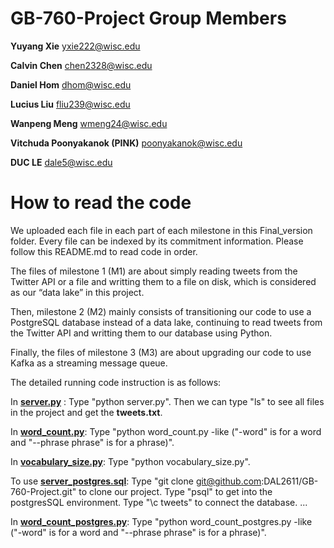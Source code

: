 # GB-760-Project Group Members
**Yuyang Xie** yxie222@wisc.edu

**Calvin Chen** chen2328@wisc.edu

**Daniel Hom** dhom@wisc.edu

**Lucius Liu** fliu239@wisc.edu

**Wanpeng Meng** wmeng24@wisc.edu

**Vitchuda Poonyakanok (PINK)** poonyakanok@wisc.edu

**DUC LE** dale5@wisc.edu


# How to read the code

We uploaded each file in each part of each milestone in this Final_version folder. Every file can be indexed by its commitment information. Please follow this README.md to read code in order.

The files of milestone 1 (M1) are about simply reading tweets from the Twitter API or a file and writting them to a file on disk, which is considered as our “data lake” in this project.

Then, milestone 2 (M2) mainly consists of transitioning our code to use a PostgreSQL database instead of a data lake, continuing to read tweets from the Twitter API and writting them to our database using Python.

Finally, the files of milestone 3 (M3) are about upgrading our code to use Kafka as a streaming message queue.

The detailed running code instruction is as follows:

In [**server.py**](server.py) : Type "python server.py". Then we can type "ls" to see all files in the project and get the **tweets.txt**.

In [**word_count.py**](word_count.py): Type "python word_count.py -like ("-word" is for a word and "--phrase phrase" is for a phrase)".

In [**vocabulary_size.py**](vocabulary_size.py): Type "python vocabulary_size.py".

To use [**server_postgres.sql**](server_postgres.sql):
Type "git clone git@github.com:DAL2611/GB-760-Project.git" to clone our project.
Type "psql" to get into the postgresSQL environment.
Type "\c tweets" to connect the database.
...

In [**word_count_postgres.py**](word_count_postgres.py): Type "python word_count_postgres.py -like ("-word" is for a word and "--phrase phrase" is for a phrase)".

